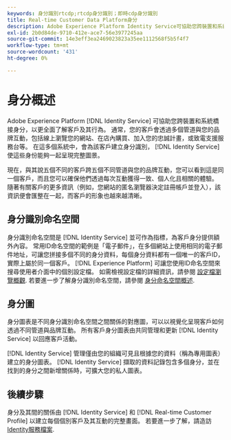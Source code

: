 ```yaml
---
keywords: 身分識別rtcdp;rtcdp身分識別；即時cdp身分識別
title: Real-time Customer Data Platform身分
description: Adobe Experience Platform Identity Service可協助您跨裝置和系統橋接身分，以更全面了解客戶及其行為。
exl-id: 2b0d84de-9710-412e-ace7-56e3977245aa
source-git-commit: 14e3eff3ea2469023823a35ee1112568f5b5f4f7
workflow-type: tm+mt
source-wordcount: '431'
ht-degree: 0%

---
```


# 身分概述

Adobe Experience Platform [!DNL Identity Service] 可協助您跨裝置和系統橋接身分，以更全面了解客戶及其行為。 通常，您的客戶會透過多個管道與您的品牌互動，包括線上瀏覽您的網站、在店內購買、加入您的忠誠計畫，或致電支援服務台等。 在這多個系統中，會為該客戶建立身分識別， [!DNL Identity Service] 使這些身份能夠一起呈現完整圖景。

現在，與其說五個不同的客戶跨五個不同管道與您的品牌互動，您可以看到這是同一個客戶，而且您可以確保他們透過每次互動獲得一致、個人化且相關的體驗。 隨著有關客戶的更多資訊（例如，您網站的匿名瀏覽器決定註冊帳戶並登入），該資訊便會匯整在一起，而客戶的形象也越來越清晰。

## 身分識別命名空間

身分識別命名空間是 [!DNL Identity Service] 並可作為指標，為客戶身分提供額外內容。 常用ID命名空間的範例是「電子郵件」，在多個網站上使用相同的電子郵件地址，可讓您拼接多個不同的身分資料，每個身分資料都有一個唯一的客戶ID，實際上屬於同一個客戶。 [!DNL Experience Platform] 可讓您使用ID命名空間來搜尋使用者介面中的個別設定檔。 如需檢視設定檔的詳細資訊，請參閱 [設定檔瀏覽概觀](profile-browse.md). 若要進一步了解身分識別命名空間，請參閱 [身分命名空間概述](../../identity-service/namespaces.md).

## 身分圖

身分圖表是不同身分識別命名空間之間關係的對應圖，可以以視覺化呈現客戶如何透過不同管道與品牌互動。 所有客戶身分圖表由共同管理和更新 [!DNL Identity Service] 以回應客戶活動。

[!DNL Identity Service] 管理僅由您的組織可見且根據您的資料（稱為專用圖表）建立的身分圖表。 [!DNL Identity Service] 擷取的資料記錄包含多個身分，並在找到的身分之間新增關係時，可擴大您的私人圖表。

## 後續步驟

身分及其間的關係由 [!DNL Identity Service] 和 [!DNL Real-time Customer Profile] 以建立每個個別客戶及其互動的完整畫面。 若要進一步了解，請造訪 [Identity服務檔案](../../identity-service/home.md).
